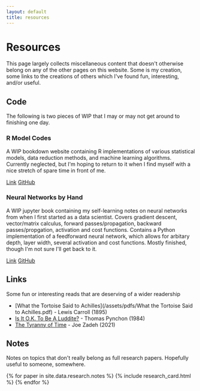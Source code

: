 ```yaml
---
layout: default
title: resources
---
```


# Resources

This page largely collects miscellaneous content that doesn't otherwise belong on any of the other pages on this website. Some is my creation, some links to the creations of others which I've found fun, interesting, and/or useful.

## Code

The following is two pieces of WIP that I may or may not get around to finishing one day.

<div>
    <h3>R Model Codes</h3>
    <p>A WIP bookdown website containing R implementations of various statistical models, data reduction methods, and machine learning algorithms. Currently neglected, but I'm hoping to return to it when I find myself with a nice stretch of spare time in front of me.</p>
    <div>
        <a href="https://philswatton.github.io/Collected-R-Code/" class="item-link">Link</a>
        <a href="https://github.com/philswatton/Collected-R-Code" class="item-link">GitHub</a>
    </div>
</div>

<div>
    <h3>Neural Networks by Hand</h3>
    <p>A WIP jupyter book containing my self-learning notes on neural networks from when I first started as a data scientist. Covers gradient descent, vector/matrix calculus, forward passes/propagation, backward passes/propgation, activation and cost functions. Contains a Python implementation of a feedforward neural network, which allows for arbitary depth, layer width, several activation and cost functions. Mostly finished, though I'm not sure I'll get back to it.</p>
    <div>
        <a href="https://philswatton.github.io/neural-networks-by-hand/" class="item-link">Link</a>
        <a href="https://github.com/philswatton/neural-networks-by-hand" class="item-link">GitHub</a>
    </div>
</div>

## Links

Some fun or interesting reads that are deserving of a wider readership

- [What the Tortoise Said to Achilles](/assets/pdfs/What the Tortoise Said to Achilles.pdf) - Lewis Carroll (1895)
- [Is It O.K. To Be A Luddite?](https://archive.nytimes.com/www.nytimes.com/books/97/05/18/reviews/pynchon-luddite.html) - Thomas Pynchon (1984)
- [The Tyranny of Time](https://www.noemamag.com/the-tyranny-of-time/) - Joe Zadeh (2021)

## Notes

Notes on topics that don't really belong as full research papers. Hopefully useful to someone, somewhere.

{% for paper in site.data.research.notes %}
{% include research_card.html %}
{% endfor %}

